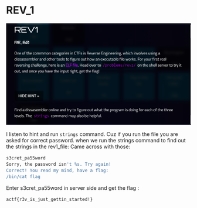 # REV_1
![](https://github.com/mali44/CTF-Write-ups/blob/master/2018-03-21-angstromctf/rev_1/rev_1.png?raw=true)

I listen to hint and run `strings` command.
Cuz if you run the file you are asked for correct password.
when we run the strings command to find out the strings in the rev1_file:
Came across with those:
```bash
s3cret_pa55word
Sorry, the password isn't %s. Try again!
Correct! You read my mind, have a flag: 
/bin/cat flag

```
Enter s3cret_pa55word in server side  and get the flag :

```
actf{r3v_is_just_gettin_started!}
```
 
